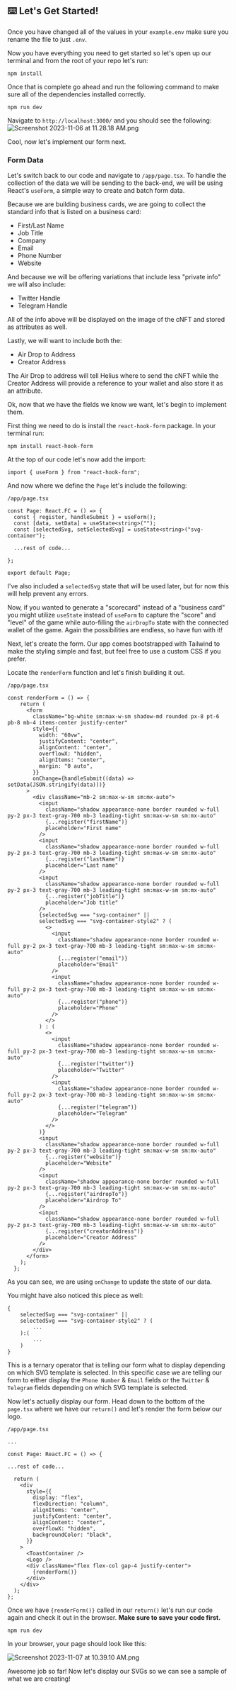 ## ⌨️ Let's Get Started!

Once you have changed all of the values in your `example.env` make sure you rename the file to just `.env`.

Now you have everything you need to get started so let's open up our terminal and from the root of your repo let's run:

```
npm install
```
Once that is complete go ahead and run the following command to make sure all of the dependencies installed correctly.
```
npm run dev
```
Navigate to `http://localhost:3000/` and you should see the following:
![Screenshot 2023-11-06 at 11.28.18 AM.png](https://hackmd.io/_uploads/B1X0JSUQT.png)

Cool, now let's implement our form next.

### Form Data

Let's switch back to our code and navigate to `/app/page.tsx`. To handle the collection of the data we will be sending to the back-end, we will be using React's `useForm`, a simple way to create and batch form data.

Because we are building business cards, we are going to collect the standard info that is listed on a business card:
- First/Last Name
- Job Title
- Company
- Email
- Phone Number
- Website

And because we will be offering variations that include less "private info" we will also include:

- Twitter Handle
- Telegram Handle

All of the info above will be displayed on the image of the cNFT and stored as attributes as well.

Lastly, we will want to include both the:

- Air Drop to Address
- Creator Address

The Air Drop to address will tell Helius where to send the cNFT while the Creator Address will provide a reference to your wallet and also store it as an attribute.

Ok, now that we have the fields we know we want, let's begin to implement them. 

First thing we need to do is install the `react-hook-form` package. In your terminal run:

```
npm install react-hook-form
```

At the top of our code let's now add the import:
```
import { useForm } from "react-hook-form";
```

And now where we define the `Page` let's include the following:
```
/app/page.tsx

const Page: React.FC = () => {
  const { register, handleSubmit } = useForm();
  const [data, setData] = useState<string>("");
  const [selectedSvg, setSelectedSvg] = useState<string>("svg-container");
  
  ...rest of code...
  
};

export default Page;
```
I've also included a `selectedSvg` state that will be used later, but for now this will help prevent any errors.

Now, if you wanted to generate a "scorecard" instead of a "business card" you might utilize `useState` instead of `useForm` to capture the "score" and "level" of the game while auto-filling the `airDropTo` state with the connected wallet of the game. Again the possibilities are endless, so have fun with it!

Next, let's create the form. Our app comes bootstrapped with Tailwind to make the styling simple and fast, but feel free to use a custom CSS if you prefer.

Locate the `renderForm` function and let's finish building it out. 

```
/app/page.tsx

const renderForm = () => {
    return (
      <form
        className="bg-white sm:max-w-sm shadow-md rounded px-8 pt-6 pb-8 mb-4 items-center justify-center"
        style={{
          width: "60vw",
          justifyContent: "center",
          alignContent: "center",
          overflowX: "hidden",
          alignItems: "center",
          margin: "0 auto",
        }}
        onChange={handleSubmit((data) => setData(JSON.stringify(data)))}
      >
        <div className="mb-2 sm:max-w-sm sm:mx-auto">
          <input
            className="shadow appearance-none border rounded w-full py-2 px-3 text-gray-700 mb-3 leading-tight sm:max-w-sm sm:mx-auto"
            {...register("firstName")}
            placeholder="First name"
          />
          <input
            className="shadow appearance-none border rounded w-full py-2 px-3 text-gray-700 mb-3 leading-tight sm:max-w-sm sm:mx-auto"
            {...register("lastName")}
            placeholder="Last name"
          />
          <input
            className="shadow appearance-none border rounded w-full py-2 px-3 text-gray-700 mb-3 leading-tight sm:max-w-sm sm:mx-auto"
            {...register("jobTitle")}
            placeholder="Job title"
          />
          {selectedSvg === "svg-container" ||
          selectedSvg === "svg-container-style2" ? (
            <>
              <input
                className="shadow appearance-none border rounded w-full py-2 px-3 text-gray-700 mb-3 leading-tight sm:max-w-sm sm:mx-auto"
                {...register("email")}
                placeholder="Email"
              />
              <input
                className="shadow appearance-none border rounded w-full py-2 px-3 text-gray-700 mb-3 leading-tight sm:max-w-sm sm:mx-auto"
                {...register("phone")}
                placeholder="Phone"
              />
            </>
          ) : (
            <>
              <input
                className="shadow appearance-none border rounded w-full py-2 px-3 text-gray-700 mb-3 leading-tight sm:max-w-sm sm:mx-auto"
                {...register("twitter")}
                placeholder="Twitter"
              />
              <input
                className="shadow appearance-none border rounded w-full py-2 px-3 text-gray-700 mb-3 leading-tight sm:max-w-sm sm:mx-auto"
                {...register("telegram")}
                placeholder="Telegram"
              />
            </>
          )}
          <input
            className="shadow appearance-none border rounded w-full py-2 px-3 text-gray-700 mb-3 leading-tight sm:max-w-sm sm:mx-auto"
            {...register("website")}
            placeholder="Website"
          />
          <input
            className="shadow appearance-none border rounded w-full py-2 px-3 text-gray-700 mb-3 leading-tight sm:max-w-sm sm:mx-auto"
            {...register("airdropTo")}
            placeholder="Airdrop To"
          />
          <input
            className="shadow appearance-none border rounded w-full py-2 px-3 text-gray-700 mb-3 leading-tight sm:max-w-sm sm:mx-auto"
            {...register("creatorAddress")}
            placeholder="Creator Address"
          />
        </div>
      </form>
    );
  };
```

As you can see, we are using `onChange` to update the state of our data.

You might have also noticed this piece as well:
```
{
    selectedSvg === "svg-container" ||
    selectedSvg === "svg-container-style2" ? (
        ...
    ):(
        ...
    )
}
```

This is a ternary operator that is telling our form what to display depending on which SVG template is selected. In this specific case we are telling our form to either display the `Phone Number` & `Email` fields or the `Twitter` & `Telegram` fields depending on which SVG template is selected.

Now let's actually display our form. Head down to the bottom of the `page.tsx` where we have our `return()` and let's render the form below our logo.

```
/app/page.tsx

...

const Page: React.FC = () => {

...rest of code...

  return (
    <div
      style={{
        display: "flex",
        flexDirection: "column",
        alignItems: "center",
        justifyContent: "center",
        alignContent: "center",
        overflowX: "hidden",
        backgroundColor: "black",
      }}
    >
      <ToastContainer />
      <Logo />
      <div className="flex flex-col gap-4 justify-center">
        {renderForm()}
      </div>
    </div>
  );
};

```

Once we have `{renderForm()}` called in our `return()` let's run our code again and check it out in the browser. **Make sure to save your code first.**

```
npm run dev
```

In your browser, your page should look like this:

![Screenshot 2023-11-07 at 10.39.10 AM.png](https://hackmd.io/_uploads/H1gRHKv7p.png)

Awesome job so far! Now let's display our SVGs so we can see a sample of what we are creating!